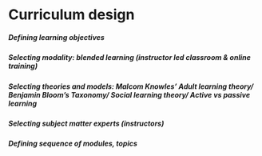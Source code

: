# Curriculum design
##### Defining learning objectives
##### Selecting modality: blended learning (instructor led classroom & online training)
##### Selecting theories and models: Malcom Knowles’ Adult learning theory/ Benjamin Bloom’s Taxonomy/ Social learning theory/ Active vs passive learning
##### Selecting subject matter experts (instructors)
##### Defining sequence of modules, topics
